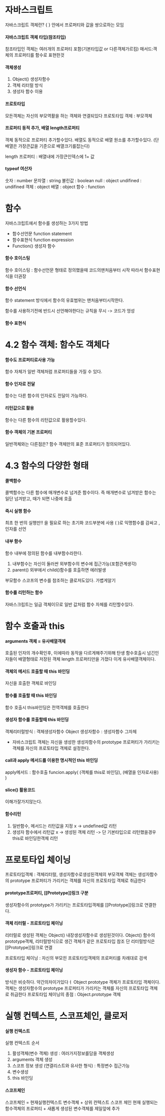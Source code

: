 # 자바스크립트

자바스크립트 객체란? { } 안에서 프로퍼티와 값을 쌍으로하는 모임

#### 자바스크립트 객체 타입(참조타입)

참조타입인 객체는 여러개의 프로퍼티 포함(기본타입값 or 다른객체가르킴)
매서드:객체의 프로퍼티를 함수로 표현한것

#### 객체생성

1. Object() 생성자함수
2. 객체 리터럴 방식
3. 생성자 함수 이용

#### 프로토타입

모든객체는 자신의 부모역활을 하는 객체와 연결되있다
프로토타입 객체 : 부모객체

#### 프로퍼티 동적 추가, 배열 length프로퍼티

객체 동적으로 프로퍼티 추가할수있다.
배열도 동적으로 배열 원소를 추가할수있다. (단 배열은 가장큰값을 기준으로 배열크기를잡는다)

length 프로퍼티 : 배열내에 가장큰인덱스에 1+ 값

#### typeof 여산자

숫자 : number
문자열 : string
불린값 : boolean
null : object
undifined : undifined
객체 : object
배열 : object
함수 : function

# 함수

자바스크립트에서 함수를 생성하는 3가지 방법

- 함수선언문 function statement
- 함수표현식 function expression
- Function() 생성자 함수

#### 함수 호이스팅

함수 호이스팅 : 함수선언문 형태로 정의했을때 코드의맨처음부터 시작
따라서 함수표현식을 더권장

#### 함수 선언식

함수 statement 방식에서 함수의 유효범위는 맨처음부터시작한다.

함수를 사용하기전에 반드시 선언해야한다는 규칙을 무시 -> 코드가 엉성

#### 함수 표현식

# 4.2 함수 객체: 함수도 객체다

#### 함수도 프로퍼티로사용 가능

함수 자체가 일반 객체처럼 프로퍼티들을 가질 수 있다.

#### 함수 인자로 전달

함수는 다른 함수의 인자로도 전달이 가능하다.

#### 리턴값으로 활용

함수는 다른 함수의 리턴값으로 활용할수있다.

#### 함수 객체의 기본 프로퍼티

일반객체와는 다른점은? 함수 객체만의 표준 프로퍼티가 정의되어있다.

# 4.3 함수의 다양한 형태

#### 콜백함수

콜백함수는 다른 함수에 매개변수로 넘겨준 함수이다.
즉 매개변수로 넘겨받은 함수는 일단 넘겨받고, 때가 되면 나중에 호출

#### 즉시 실행 함수

최초 한 번의 실행만!! 을 필요로 하는 초기화 코드부분에 사용
( )로 익명함수를 감싸고 , 인자를 선언

#### 내부 함수

함수 내부에 정의된 함수를 내부함수라한다.

1. 내부함수는 자신이 둘러싼 외부함수의 변수에 접근가능(포함관계생각)
2. parent() 외부에서 child()함수를 호출하면 에러발생

부모함수 스코프의 변수를 참조하는 클로저도있다. 가볍게알기

#### 함수를 리턴하는 함수

자바스크립트는 일급 객체이므로 일반 값처럼 함수 자체를 리턴할수있다.

# 함수 호출과 this

#### arguments 객체 = 유사배열객체

호출된 인자의 개수확인후, 이에따라 동작을 다르게해주기위해 탄생
함수호출시 넘긴인자들이 배열형태로 저장된 객체
length 프로퍼티만을 가졌다
이게 유사배열객체이다.

#### 객체의 메서드 호출할 때 this 바인딩

자신을 호출한 객체로 바인딩

#### 함수를 호출할 때 this 바인딩

함수 호출시 this바인딩은 전역객체를 호출한다

#### 생성자 함수를 호출할때 this 바인딩

객체리터럴방식 : 객체생성자함수 Object
생성자함수 : 생성자함수 그자체

- 자바스크립트 객체는 자신을 생성한 생성자함수의 prototype 프로퍼티가 가리키는 객체를 자신의 프로토타입 객체로 설정한다.

#### call과 apply 메서드를 이용한 명시적인 this 바인딩

apply메서드 : 함수호출
funcion.apply( (객체를 this로 바인딩), (배열을 인자로사용) )

#### slice() 활용코드

이해가잘가지않는다.

#### 함수리턴

1. 일반함수, 메서드는 리턴값을 지정 x -> undefined값 리턴
2. 생성자 함수에서 리턴값 x -> 생성된 객체 리턴
   -> 단 기본타입으로 리턴했을경우 this로 바인딩한객체 리턴

# 프로토타입 체이닝

프로토타입객체 : 객체리터럴, 생성자함수로생성된객체의 부모객체
객체는 생성자함수의 prototype 프로퍼티가 가리키는 객체를 자신의 프로토타입 객체로 취급한다

#### prototype프로퍼티, [[Prototype]]링크 구분

생성자함수의 prototype가 가리키는 프로토타입객체를 [[Prototype]]링크로 연결한다.

#### 객체 리터럴 - 프로토타입 체이닝

리터럴로 생성된 객체는 Object() 내장생성자함수로 생성된것이다.
Object() 함수의 prototype객체, 리터럴방식으로 생긴 객체가 같은 프로토타입 참조
단 리터럴방식은 [[Prototype]]링크로 연결

프로토타입 체이닝 : 자신의 부모읜 프로토타입객체의 프로퍼티를 차례대로 검색

#### 생성자 함수 - 프로토타입 체이닝

방식은 비슷하다. 약간의차이가있다ㅓ
Object prototype 객체가 프로토타입 객체이다.
객체는 생성자함수의 prototype 프로퍼티가 가리키는 객체를 자신의 프로토타입 객체로 취급한다
프로토타입 체이닝의 종점 : Object.prototype 객체

# 실행 컨텍스트, 스코프체인, 클로저

#### 실행 컨텍스트

실행 컨텍스트 순서

1. 활성객체(변수 객체) 생성 : 여러가지정보를담을 객체생성
2. arguments 객체 생성
3. 스코프 정보 생성 (연결리스트와 유사한 형식) : 특정변수 접근가능
4. 변수생성
5. this 바인딩

#### 스코프체인

스코프체인 = 현재실행컨텍스트 변수객체 + 상위 컨텍스트 스코프 체인
현재 실행되는 함수객체의 프로퍼티 + 새롭게 생성된 변수객체를 제일앞에 추가
